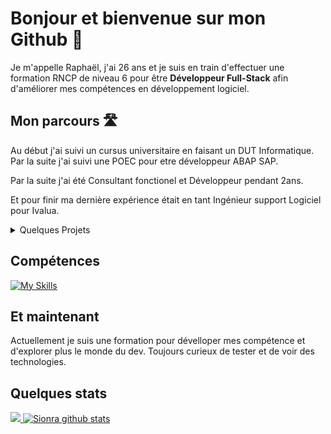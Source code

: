 # Bonjour et bienvenue sur mon Github 👋

Je m'appelle Raphaël, j'ai 26 ans et je suis en train d'effectuer une formation RNCP de niveau 6 pour être **Développeur Full-Stack** afin d'améliorer mes compétences en développement logiciel.

## Mon parcours 🛣

Au début j'ai suivi un cursus universitaire en faisant un DUT Informatique. Par la suite j'ai suivi une POEC pour etre développeur ABAP SAP.

Par la suite j'ai été Consultant fonctionel et Développeur pendant 2ans.

Et pour finir ma dernière expérience était en tant Ingénieur support Logiciel pour Ivalua.

<details>
    <summary>Quelques Projets</summary>
    
1. La météo

    Un site simple qui permet d'afficher la météo actuelle et les prévisions des 7 prochains jours. https://sionra.github.io/index.html
2. La bataille navale

    Un petit projet pour apprendre le C# et refaire le jeu de la bataille navale en C# utilisant uniquement la console.

</details>

## Compétences
[![My Skills](https://skillicons.dev/icons?i=js,html,css,java,angular,nodejs,spring,mysql,git,cs,py&perline=4)](https://skillicons.dev)

## Et maintenant

Actuellement je suis une formation pour dévelloper mes compétence et d'explorer plus le monde du dev. Toujours curieux de tester et de voir des technologies.

## Quelques stats

<a href="https://github.com/Sionra">
  <img src="https://github-readme-stats.vercel.app/api/top-langs/?username=Sionra&theme=dark&hide_langs_below=1" />
</a>
<a href="https://github.com/Sionra">
 <img src="https://github-readme-stats.vercel.app/api?username=Sionra&show_icons=true&theme=dark&line_height=40" alt="Sionra github stats"/>
</a>
<!--
**Sionra/Sionra** is a ✨ _special_ ✨ repository because its `README.md` (this file) appears on your GitHub profile.

Here are some ideas to get you started:

- 🔭 I’m currently working on ...
- 🌱 I’m currently learning ...
- 👯 I’m looking to collaborate on ...
- 🤔 I’m looking for help with ...
- 💬 Ask me about ...
- 📫 How to reach me: ...
- 😄 Pronouns: ...
- ⚡ Fun fact: ...
-->
